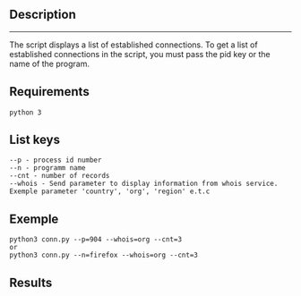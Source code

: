 ## Description

---

The script displays a list of established connections. To get a list of established connections in the script, you must pass the pid key or the name of the program.

## Requirements

```
python 3
```

## List keys

```
--p - process id number
--n - programm name
--cnt - number of records
--whois - Send parameter to display information from whois service. Exemple parameter 'country', 'org', 'region' e.t.c
```

## Exemple

```
python3 conn.py --p=904 --whois=org --cnt=3
or
python3 conn.py --n=firefox --whois=org --cnt=3
```

## Results
